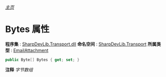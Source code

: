 ###### [主页](./Index.md "主页")
# Bytes 属性
**程序集** : [SharpDevLib.Transport.dll](./SharpDevLib.Transport.assembly.md "SharpDevLib.Transport.dll")
**命名空间** : [SharpDevLib.Transport](./SharpDevLib.Transport.namespace.md "SharpDevLib.Transport")
**所属类型** : [EmailAttachment](./SharpDevLib.Transport.EmailAttachment.md "EmailAttachment")
``` csharp
public Byte[] Bytes { get; set; }
```
**注释**
*字节数组*

